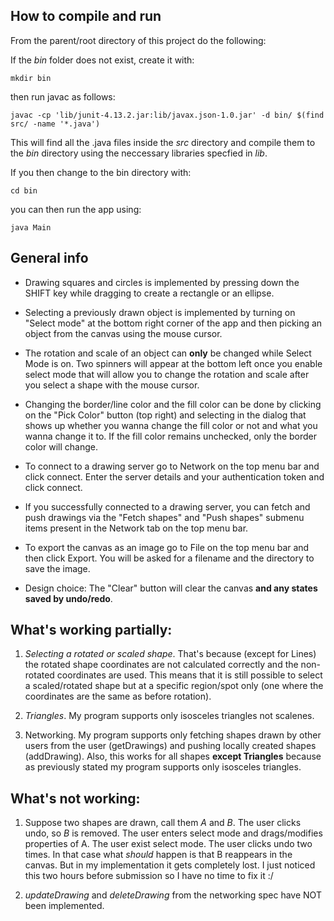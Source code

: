 ## How to compile and run

From the parent/root directory of this project do the following:

If the _bin_ folder does not exist, create it with:

`mkdir bin`

then run javac as follows:

`javac -cp 'lib/junit-4.13.2.jar:lib/javax.json-1.0.jar' -d bin/ $(find src/ -name '*.java')`

This will find all the .java files inside the _src_ directory and compile them to the _bin_ directory using the neccessary libraries specfied in _lib_.

If you  then change to the bin directory with:

`cd bin`

you can then run the app using:

`java Main`


## General info

- Drawing squares and circles is implemented by pressing down the SHIFT key while dragging to create a rectangle or an ellipse.

- Selecting a previously drawn object is implemented by turning on "Select mode" at the bottom right corner of the app and then picking an object from the canvas using the mouse cursor.

- The rotation and scale of an object can **only** be changed while Select Mode is on. Two spinners will appear at the bottom left once you enable select mode that will allow you to change the rotation and scale after you select a shape with the mouse cursor.

- Changing the border/line color and the fill color can be done by clicking on the "Pick Color" button (top right) and selecting in the dialog that shows up whether you wanna change the fill color or not and what you wanna change it to. If the fill color remains unchecked, only the border color will change.

- To connect to a drawing server go to Network on the top menu bar and click connect. Enter the server details and your authentication token and click connect.

- If you successfully connected to a drawing server, you can fetch and push drawings via the "Fetch shapes" and "Push shapes" submenu items present in the Network tab on the top menu bar.


- To export the canvas as an image go to File on the top menu bar and then click Export. You will be asked for a filename and the directory to save the image.

- Design choice: The "Clear" button will clear the canvas **and any states saved by undo/redo**.

## What's working partially:

1. _Selecting a rotated or scaled shape_. That's because (except for Lines) the rotated shape coordinates are not calculated correctly and the non-rotated coordinates are used. This means that it is still possible to select a scaled/rotated shape but at a specific region/spot only (one where the coordinates are the same as before rotation).

2. _Triangles_. My program supports only isosceles triangles not scalenes.


3. Networking. My program supports only fetching shapes drawn by other users from the user (getDrawings) and pushing locally created shapes (addDrawing). Also, this works for all shapes **except Triangles** because as previously stated my program supports only isosceles triangles.

## What's not working:

1. Suppose two shapes are drawn, call them _A_ and _B_. The user clicks undo, so _B_ is removed. The user enters select mode and drags/modifies properties of A. The user exist select mode. The user clicks undo two times. In that case what _should_ happen is that B reappears in the canvas. But in my implementation it gets completely lost. I just noticed this two hours before submission so I have no time to fix it :/

2. _updateDrawing_ and _deleteDrawing_ from the networking spec have NOT been implemented.
